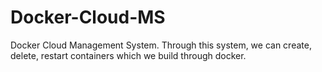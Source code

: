 # Docker-Cloud-MS
Docker Cloud Management System. Through this system, we can create, delete, restart containers which we build through docker.
